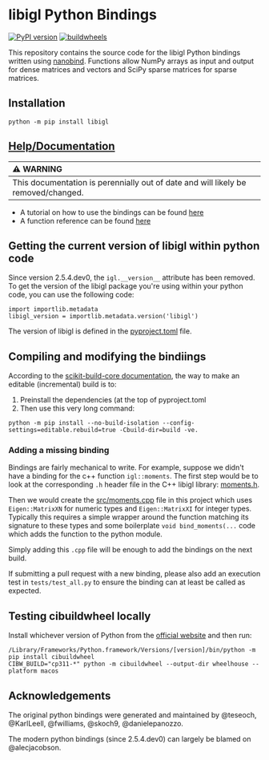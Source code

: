 # libigl Python Bindings
[![PyPI version](https://badge.fury.io/py/libigl.svg)](https://pypi.org/project/libigl/)
[![buildwheels](https://github.com/libigl/libigl-python-bindings/actions/workflows/wheels.yml/badge.svg)](https://github.com/libigl/libigl-python-bindings/actions/workflows/wheels.yml?query=branch%3Amain)

This repository contains the source code for the libigl Python bindings written
using [nanobind](https://nanobind.readthedocs.io/en/latest/). Functions allow
NumPy arrays as input and output for dense matrices and vectors and SciPy sparse
matrices for sparse matrices. 

## Installation

```
python -m pip install libigl
```

## [Help/Documentation](https://libigl.github.io/libigl-python-bindings/)

| :warning: WARNING           |
|:----------------------------|
| This documentation is perennially out of date and will likely be removed/changed. |

* A tutorial on how to use the bindings can be found [here](https://libigl.github.io/libigl-python-bindings/tutorials/)
* A function reference can be found [here](https://libigl.github.io/libigl-python-bindings/igl_docs/)

## Getting the current version of libigl within python code

Since version 2.5.4.dev0, the `igl.__version__` attribute has been removed. To
get the version of the libigl package you're using within your python code, you
can use the following code:

```
import importlib.metadata
libigl_version = importlib.metadata.version('libigl')
```

The version of libigl is defined in the [pyproject.toml](./pyproject.toml) file.


## Compiling and modifying the bindiings

According to the [scikit-build-core documentation](https://scikit-build-core.readthedocs.io/en/latest/configuration.html#editable-installs), the way to make an editable (incremental) build is to:

 1. Preinstall the dependencies (at the top of pyproject.toml 
 2. Then use this very long command:

```
python -m pip install --no-build-isolation --config-settings=editable.rebuild=true -Cbuild-dir=build -ve.
```

### Adding a missing binding

Bindings are fairly mechanical to write. For example, suppose we didn't have a
binding for the c++ function `igl::moments`. The first step would be to look at
the corresponding `.h` header file in the C++ libigl library:
[moments.h](https://github.com/libigl/libigl/blob/main/include/igl/moments.h).

Then we would create the [src/moments.cpp](src/moments.cpp) file in this project
which uses `Eigen::MatrixXN` for numeric types and `Eigen::MatrixXI` for integer
types. Typically this requires a simple wrapper around the function matching
its signature to these types and some boilerplate `void bind_moments(...` code which adds the function to the python module.

Simply adding this `.cpp` file will be enough to add the bindings on the next
build.

If submitting a pull request with a new binding, please also add an execution
test in `tests/test_all.py` to ensure the binding can at least be called as
expected.


## Testing cibuildwheel locally

Install whichever version of Python from the [official website](https://www.python.org/downloads/) and then run:

    /Library/Frameworks/Python.framework/Versions/[version]/bin/python -m pip install cibuildwheel
    CIBW_BUILD="cp311-*" python -m cibuildwheel --output-dir wheelhouse --platform macos

## Acknowledgements

The original python bindings were generated and maintained by @teseoch,
@KarlLeell, @fwilliams, @skoch9, @danielepanozzo.

The modern python bindings (since 2.5.4.dev0) can largely be blamed on @alecjacobson.
